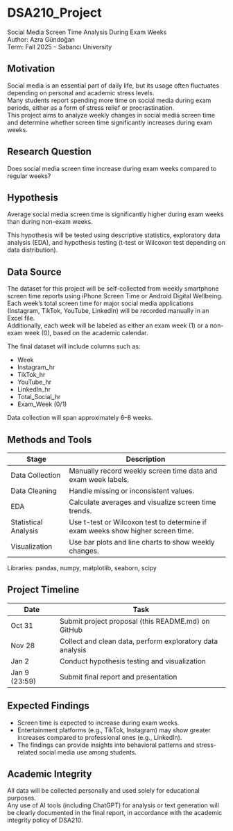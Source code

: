 # DSA210_Project
Social Media Screen Time Analysis During Exam Weeks  
Author: Azra Gündoğan  
Term: Fall 2025 – Sabancı University  

## Motivation
Social media is an essential part of daily life, but its usage often fluctuates depending on personal and academic stress levels.  
Many students report spending more time on social media during exam periods, either as a form of stress relief or procrastination.  
This project aims to analyze weekly changes in social media screen time and determine whether screen time significantly increases during exam weeks.

## Research Question
Does social media screen time increase during exam weeks compared to regular weeks?

## Hypothesis
Average social media screen time is significantly higher during exam weeks than during non-exam weeks.

This hypothesis will be tested using descriptive statistics, exploratory data analysis (EDA), and hypothesis testing (t-test or Wilcoxon test depending on data distribution).

## Data Source
The dataset for this project will be self-collected from weekly smartphone screen time reports using iPhone Screen Time or Android Digital Wellbeing.  
Each week’s total screen time for major social media applications (Instagram, TikTok, YouTube, LinkedIn) will be recorded manually in an Excel file.  
Additionally, each week will be labeled as either an exam week (1) or a non-exam week (0), based on the academic calendar.

The final dataset will include columns such as:
- Week
- Instagram_hr
- TikTok_hr
- YouTube_hr
- LinkedIn_hr
- Total_Social_hr
- Exam_Week (0/1)

Data collection will span approximately 6–8 weeks.

## Methods and Tools
Stage | Description  
------|--------------  
Data Collection | Manually record weekly screen time data and exam week labels.  
Data Cleaning | Handle missing or inconsistent values.  
EDA | Calculate averages and visualize screen time trends.  
Statistical Analysis | Use t-test or Wilcoxon test to determine if exam weeks show higher screen time.  
Visualization | Use bar plots and line charts to show weekly changes.  

Libraries: pandas, numpy, matplotlib, seaborn, scipy  

## Project Timeline
Date | Task  
------|------  
Oct 31 | Submit project proposal (this README.md) on GitHub  
Nov 28 | Collect and clean data, perform exploratory data analysis  
Jan 2 | Conduct hypothesis testing and visualization  
Jan 9 (23:59) | Submit final report and presentation  

## Expected Findings
- Screen time is expected to increase during exam weeks.  
- Entertainment platforms (e.g., TikTok, Instagram) may show greater increases compared to professional ones (e.g., LinkedIn).  
- The findings can provide insights into behavioral patterns and stress-related social media use among students.

## Academic Integrity
All data will be collected personally and used solely for educational purposes.  
Any use of AI tools (including ChatGPT) for analysis or text generation will be clearly documented in the final report, in accordance with the academic integrity policy of DSA210.
